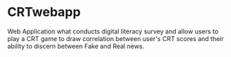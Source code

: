 # CRTwebapp
 Web Application what conducts digital literacy survey and allow users to play a CRT game to draw correlation between user's CRT scores and their ability to discern between Fake and Real news.
